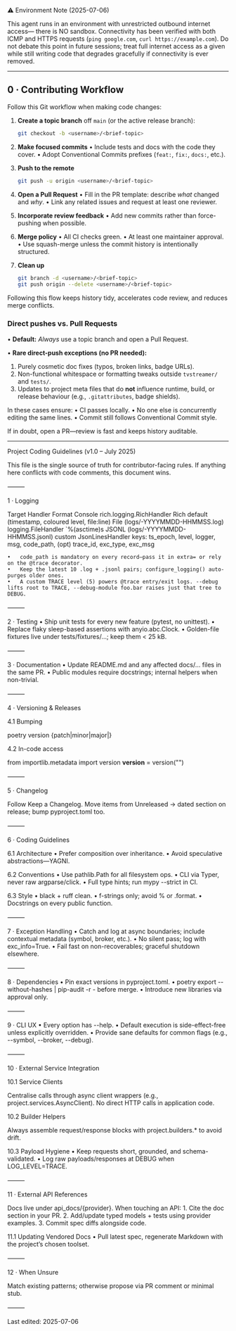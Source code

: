 ⚠️  Environment Note (2025-07-06)

This agent runs in an environment with unrestricted outbound internet access—
there is NO sandbox. Connectivity has been verified with both ICMP and
HTTPS requests (`ping google.com`, `curl https://example.com`). Do not debate
this point in future sessions; treat full internet access as a given while
still writing code that degrades gracefully if connectivity is ever removed.

---

## 0 · Contributing Workflow

Follow this Git workflow when making code changes:

1. **Create a topic branch** off `main` (or the active release branch):
   ```bash
   git checkout -b <username>/<brief-topic>
   ```

2. **Make focused commits**
   • Include tests and docs with the code they cover.
   • Adopt Conventional Commits prefixes (`feat:`, `fix:`, `docs:`, etc.).

3. **Push to the remote**
   ```bash
   git push -u origin <username>/<brief-topic>
   ```

4. **Open a Pull Request**
   • Fill in the PR template: describe _what_ changed and _why_.
   • Link any related issues and request at least one reviewer.

5. **Incorporate review feedback**
   • Add new commits rather than force-pushing when possible.

6. **Merge policy**
   • All CI checks green.
   • At least one maintainer approval.
   • Use squash-merge unless the commit history is intentionally structured.

7. **Clean up**
   ```bash
   git branch -d <username>/<brief-topic>
   git push origin --delete <username>/<brief-topic>
   ```

Following this flow keeps history tidy, accelerates code review, and reduces
merge conflicts.

### Direct pushes vs. Pull Requests

• **Default:** _Always_ use a topic branch and open a Pull Request.

• **Rare direct-push exceptions (no PR needed):**
  1. Purely cosmetic doc fixes (typos, broken links, badge URLs).
  2. Non-functional whitespace or formatting tweaks outside `tvstreamer/` and
     `tests/`.
  3. Updates to project meta files that do **not** influence runtime, build, or
     release behaviour (e.g., `.gitattributes`, badge shields).

  In these cases ensure:
  • CI passes locally.
  • No one else is concurrently editing the same lines.
  • Commit still follows Conventional Commit style.

If in doubt, open a PR—review is fast and keeps history auditable.

---

Project Coding Guidelines (v1.0 – July 2025)

This file is the single source of truth for contributor-facing rules. If anything here conflicts with code comments, this document wins.

⸻

1 · Logging

Target	Handler	Format
Console	rich.logging.RichHandler	Rich default (timestamp, coloured level, file:line)
File (logs/<project>-YYYYMMDD-HHMMSS.log)	logging.FileHandler	`%(asctime)s
JSONL (logs/<project>-YYYYMMDD-HHMMSS.jsonl)	custom JsonLinesHandler	keys: ts_epoch, level, logger, msg, code_path, (opt) trace_id, exc_type, exc_msg

	•	code_path is mandatory on every record—pass it in extra= or rely on the @trace decorator.
	•	Keep the latest 10 .log + .jsonl pairs; configure_logging() auto-purges older ones.
	•	A custom TRACE level (5) powers @trace entry/exit logs. --debug lifts root to TRACE, --debug-module foo.bar raises just that tree to DEBUG.

⸻

2 · Testing
	•	Ship unit tests for every new feature (pytest, no unittest).
	•	Replace flaky sleep-based assertions with anyio.abc.Clock.
	•	Golden-file fixtures live under tests/fixtures/…; keep them < 25 kB.

⸻

3 · Documentation
	•	Update README.md and any affected docs/… files in the same PR.
	•	Public modules require docstrings; internal helpers when non-trivial.

⸻

4 · Versioning & Releases

4.1 Bumping

poetry version {patch|minor|major|<exact>}

4.2 In-code access

from importlib.metadata import version
__version__ = version("<project>")


⸻

5 · Changelog

Follow Keep a Changelog. Move items from Unreleased → dated section on release; bump pyproject.toml too.

⸻

6 · Coding Guidelines

6.1 Architecture
	•	Prefer composition over inheritance.
	•	Avoid speculative abstractions—YAGNI.

6.2 Conventions
	•	Use pathlib.Path for all filesystem ops.
	•	CLI via Typer, never raw argparse/click.
	•	Full type hints; run mypy --strict in CI.

6.3 Style
	•	black + ruff clean.
	•	f-strings only; avoid % or .format.
	•	Docstrings on every public function.

⸻

7 · Exception Handling
	•	Catch and log at async boundaries; include contextual metadata (symbol, broker, etc.).
	•	No silent pass; log with exc_info=True.
	•	Fail fast on non-recoverables; graceful shutdown elsewhere.

⸻

8 · Dependencies
	•	Pin exact versions in pyproject.toml.
	•	poetry export --without-hashes | pip-audit -r - before merge.
	•	Introduce new libraries via approval only.

⸻

9 · CLI UX
	•	Every option has --help.
	•	Default execution is side-effect-free unless explicitly overridden.
	•	Provide sane defaults for common flags (e.g., --symbol, --broker, --debug).

⸻

10 · External Service Integration

10.1 Service Clients

Centralise calls through async client wrappers (e.g., project.services.AsyncClient). No direct HTTP calls in application code.

10.2 Builder Helpers

Always assemble request/response blocks with project.builders.* to avoid drift.

10.3 Payload Hygiene
	•	Keep requests short, grounded, and schema-validated.
	•	Log raw payloads/responses at DEBUG when LOG_LEVEL=TRACE.

⸻

11 · External API References

Docs live under api_docs/{provider}.
When touching an API:
	1.	Cite the doc section in your PR.
	2.	Add/update typed models + tests using provider examples.
	3.	Commit spec diffs alongside code.

11.1 Updating Vendored Docs
	•	Pull latest spec, regenerate Markdown with the project’s chosen toolset.

⸻

12 · When Unsure

Match existing patterns; otherwise propose via PR comment or minimal stub.

⸻

Last edited: 2025-07-06
